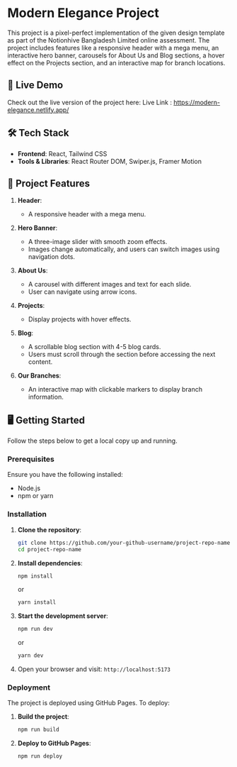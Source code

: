 

# Modern Elegance Project

This project is a pixel-perfect implementation of the given design template as part of the Notionhive Bangladesh Limited online assessment. The project includes features like a responsive header with a mega menu, an interactive hero banner, carousels for About Us and Blog sections, a hover effect on the Projects section, and an interactive map for branch locations.

## 🚀 Live Demo
Check out the live version of the project here: Live Link : https://modern-elegance.netlify.app/



## 🛠️ Tech Stack
- **Frontend**: React, Tailwind CSS
- **Tools & Libraries**: React Router DOM, Swiper.js, Framer Motion

## 📑 Project Features
1. **Header**: 
   - A responsive header with a mega menu.

2. **Hero Banner**: 
   - A three-image slider with smooth zoom effects.
   - Images change automatically, and users can switch images using navigation dots.

3. **About Us**: 
   - A carousel with different images and text for each slide. 
   - User can navigate using arrow icons.

4. **Projects**: 
   - Display projects with hover effects.

5. **Blog**: 
   - A scrollable blog section with 4-5 blog cards. 
   - Users must scroll through the section before accessing the next content.

6. **Our Branches**: 
   - An interactive map with clickable markers to display branch information.

## 🖥️ Getting Started
Follow the steps below to get a local copy up and running.

### Prerequisites
Ensure you have the following installed:
- Node.js
- npm or yarn

### Installation
1. **Clone the repository**:
   ```bash
   git clone https://github.com/your-github-username/project-repo-name.git
   cd project-repo-name
   ```

2. **Install dependencies**:
   ```bash
   npm install
   ```
   or
   ```bash
   yarn install
   ```

3. **Start the development server**:
   ```bash
   npm run dev
   ```
   or
   ```bash
   yarn dev
   ```

4. Open your browser and visit: `http://localhost:5173`

### Deployment
The project is deployed using GitHub Pages. To deploy:
1. **Build the project**:
   ```bash
   npm run build
   ```
2. **Deploy to GitHub Pages**:
   ```bash
   npm run deploy
   ```

